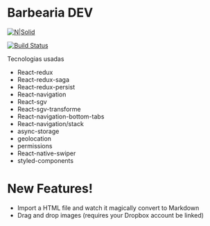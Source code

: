 # Barbearia DEV

[![N|Solid](https://cldup.com/dTxpPi9lDf.thumb.png)](https://nodesource.com/products/nsolid)

[![Build Status](https://travis-ci.org/joemccann/dillinger.svg?branch=master)](https://travis-ci.org/joemccann/dillinger)

Tecnologias usadas

  - React-redux
  - React-redux-saga
  - React-redux-persist
  - React-navigation
  - React-sgv
  - React-sgv-transforme
  - React-navigation-bottom-tabs
  - React-navigation/stack
  - async-storage
  - geolocation
  - permissions
  - React-native-swiper
  - styled-components

# New Features!

  - Import a HTML file and watch it magically convert to Markdown
  - Drag and drop images (requires your Dropbox account be linked)
